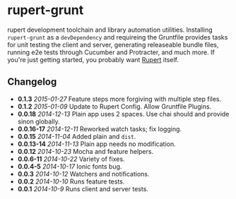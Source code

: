 rupert-grunt
=================

rupert development toolchain and library automation utilities. Installing `rupert-grunt` as a `devDependency` and requireing the Gruntfile provides tasks for unit testing the client and server, generating releaseable bundle files, running e2e tests through Cucumber and Protracter, and much more. If you're just getting started, you probably want [Rupert](https://github.com/RupertJS/rupert#rupert) itself.

## Changelog

* **0.1.3** *2015-01-27* Feature steps more forgiving with multiple step files.
* **0.1.2** *2015-01-09* Update to Rupert Config. Allow Gruntfile Plugins.
* **0.0.18** *2014-12-13* Plain app uses 2 spaces. Use chai should and provide sinon globally.
* **0.0.16-17** *2014-12-11* Reworked watch tasks; fix logging.
* **0.0.15** *2014-11-04* Added plain and `dist`.
* **0.0.13-14** *2014-11-13* Plain app needs no modification.
* **0.0.12** *2014-10-23* Mocha and feature helpers.
* **0.0.6-11** *2014-10-22* Variety of fixes.
* **0.0.4-5** *2014-10-17* Ionic fonts bug.
* **0.0.3** *2014-10-12* Watchers and notifications.
* **0.0.2** *2014-10-10* Runs feature tests.
* **0.0.1** *2014-10-9* Runs client and server tests.
